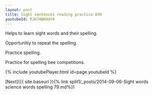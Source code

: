 ```yaml
---
layout: post
title: Sight sentences reading practice 899
youtubeId: RJH7ABKHdY0
---
```

 
 
Helps to learn sight words and their spelling.

Opportunitiy to repeat the spelling. 

Practice spelling. 
 
Practice for spelling bee competitions. 
 
{% include youtubePlayer.html id=page.youtubeId %}
 
 

[Next]({{ site.baseurl }}{% link  split1/_posts/2014-09-06-Sight words science words spelling 79.md%})
 
